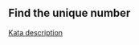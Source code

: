 ## Find the unique number

[Kata description](https://www.codewars.com/kata/585d7d5adb20cf33cb000235)
